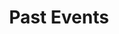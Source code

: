 ---
title: Past Events
menu:
  home:
  footer:
    weight: 100
description: Düsseldorf Graduate Workshop for Philosophy is a yearly event for early career researchers in metaphysics and neighbouring fields. Here you may find all previous events.
---